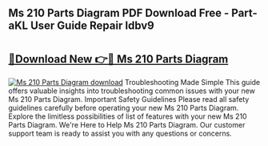 ## Ms 210 Parts Diagram PDF Download Free - Part-aKL User Guide Repair ldbv9

# <h2><a href="http://dfjteqp.blite.top/?on=Ms+210+Parts+Diagram">🔗Download New 👉🔴 Ms 210 Parts Diagram</a></h2>

[![Ms 210 Parts Diagram download](https://i.imgur.com/lujVjoI.png)](http://dfjteqp.blite.top/?on=Ms+210+Parts+Diagram)
Troubleshooting Made Simple This guide offers valuable insights into troubleshooting common issues with your new Ms 210 Parts Diagram. Important Safety Guidelines Please read all safety guidelines carefully before operating your new Ms 210 Parts Diagram. Explore the limitless possibilities of list of features with your new Ms 210 Parts Diagram. We're Here to Help Ms 210 Parts Diagram. Our customer support team is ready to assist you with any questions or concerns.
